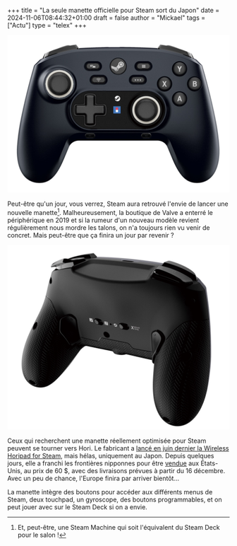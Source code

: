 +++
title = "La seule manette officielle pour Steam sort du Japon"
date = 2024-11-06T08:44:32+01:00
draft = false
author = "Mickael"
tags = ["Actu"]
type = "telex"
+++

![Wireless Horipad](hori-manette-steam.jpg "")

Peut-être qu'un jour, vous verrez, Steam aura retrouvé l'envie de lancer une nouvelle manette[^1]. Malheureusement, la boutique de Valve a enterré le périphérique en 2019 et si la rumeur d'un nouveau modèle revient régulièrement nous mordre les talons, on n'a toujours rien vu venir de concret. Mais peut-être que ça finira un jour par revenir ?

![Wireless Horipad](hori-manette-steam-2.jpg "")

Ceux qui recherchent une manette réellement optimisée pour Steam peuvent se tourner vers Hori. Le fabricant a [lancé en juin dernier la Wireless Horipad for Steam](https://nostick.fr/articles/2024/juin/2906-backlog-semaine-epic-mickey-emulation-ps3-palworld/#une-manette-officielle-pour-steam-mais-pas-chez-valve), mais hélas, uniquement au Japon. Depuis quelques jours, elle a franchi les frontières nipponnes pour être [vendue](https://stores.horiusa.com/hpc-055U) aux États-Unis, au prix de 60 $, avec des livraisons prévues à partir du 16 décembre. Avec un peu de chance, l'Europe finira par arriver bientôt…

La manette intègre des boutons pour accéder aux différents menus de Steam, deux touchpad, un gyroscope, des boutons programmables, et on peut jouer avec sur le Steam Deck si on a envie.

[^1]: Et, peut-être, une Steam Machine qui soit l'équivalent du Steam Deck pour le salon !